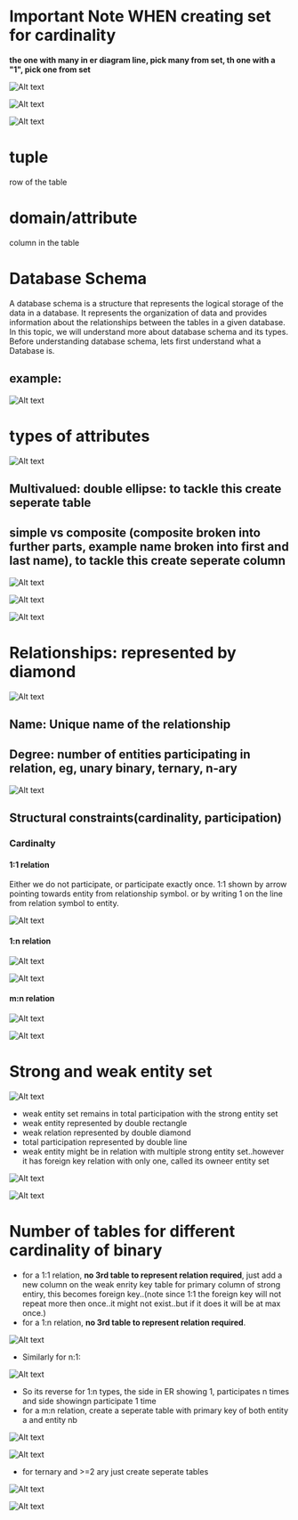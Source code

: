 # Important Note WHEN creating set for cardinality
**the one with many in er diagram line, pick many from set, th one with a "1", pick one from set**



![Alt text](image-60.png)

![Alt text](image-61.png)

![Alt text](image-62.png)


# tuple
row of the table

# domain/attribute
column in the table

# Database Schema
A database schema is a structure that represents the logical storage of the data in a database. It represents the organization of data and provides information about the relationships between the tables in a given database. In this topic, we will understand more about database schema and its types. Before understanding database schema, lets first understand what a Database is.

## example:

![Alt text](image-63.png)

# types of attributes

![Alt text](image-64.png)

## Multivalued: double ellipse: to tackle this create seperate table
## simple vs composite (composite broken into further parts, example name broken into first and last name), to tackle this create seperate column

![Alt text](image-65.png)

![Alt text](image-66.png)

![Alt text](image-67.png)

# Relationships: represented by diamond

![Alt text](image-68.png)


## Name:  Unique name of the relationship

## Degree: number of entities participating in relation, eg, unary binary, ternary, n-ary

![Alt text](image-69.png)



## Structural constraints(cardinality, participation)

### Cardinalty

#### 1:1 relation
Either we do not participate, or participate exactly once.
1:1 shown by arrow pointing towards entity from relationship symbol.
or by writing 1 on the line from relation symbol to entity.

![Alt text](image-70.png)


#### 1:n relation

![Alt text](image-71.png)

![Alt text](image-75.png)


#### m:n relation

![Alt text](image-72.png)


![Alt text](image-73.png)


# Strong and weak entity set

![Alt text](image-78.png)

- weak entity set remains in total participation with the strong entity set
- weak entity represented by double rectangle
- weak relation represented by double diamond
- total participation represented by double line
- weak entity might be in relation with multiple strong entity set..however it has foreign key relation with only one, called its owneer entity set

![Alt text](image-79.png)


![Alt text](image-80.png)

# Number of tables for different cardinality of binary

- for a 1:1 relation, **no 3rd table to represent relation required**, just add a new column on the weak enrity key table for primary column of strong entiry, this becomes foreign key..(note since 1:1 the foreign key will not repeat more then once..it might not exist..but if it does it will be at max once.)
- for a 1:n relation, **no 3rd table to represent relation required**.

![Alt text](image-98.png)

- Similarly for n:1: 

![Alt text](image-99.png)

- So its reverse for 1:n types, the side in ER showing 1, participates n times and side showingn participate 1 time
- for a m:n relation, create a seperate table with primary key of both entity a and entity nb

![Alt text](image-81.png)

![Alt text](image-82.png)
- for ternary and >=2 ary just create seperate tables

![Alt text](image-83.png)

![Alt text](image-85.png)